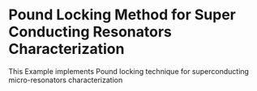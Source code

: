 # Pound Locking Method for Super Conducting Resonators Characterization

This Example implements Pound locking technique for superconducting micro-resonators characterization
